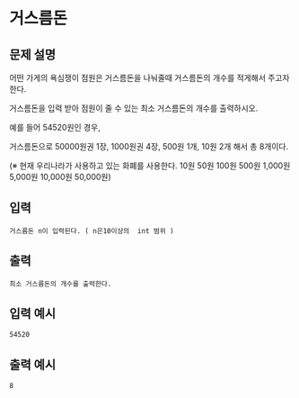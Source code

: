 # 거스름돈

## 문제 설명
어떤 가게의 욕심쟁이 점원은 거스름돈을 나눠줄때 거스름돈의 개수를 적게해서 주고자 한다.

거스름돈을 입력 받아 점원이 줄 수 있는 최소 거스름돈의 개수를 출력하시오.

예를 들어 54520원인 경우,

거스름돈으로 50000원권 1장, 1000원권 4장, 500원 1개, 10원 2개 해서 총 8개이다.

(※ 현재 우리나라가 사용하고 있는 화폐를 사용한다. 10원 50원 100원 500원 1,000원 5,000원 10,000원 50,000원)

## 입력
	거스름돈 n이 입력된다. ( n은10이상의  int 범위 )
## 출력
	최소 거스름돈의 개수를 출력한다.

## 입력 예시
	54520
## 출력 예시
	8